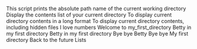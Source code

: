 This script prints the absolute path name of the current working directory
Display the contents list of your current directory
To display current directory contents in a long format
To display current directory contents, including hidden files
 I love numbers
Welcome to my_first_directory
Betty in my first directory
Betty in my first directory
Bye bye Betty
Bye bye My first directory
Back to the future
Lists
